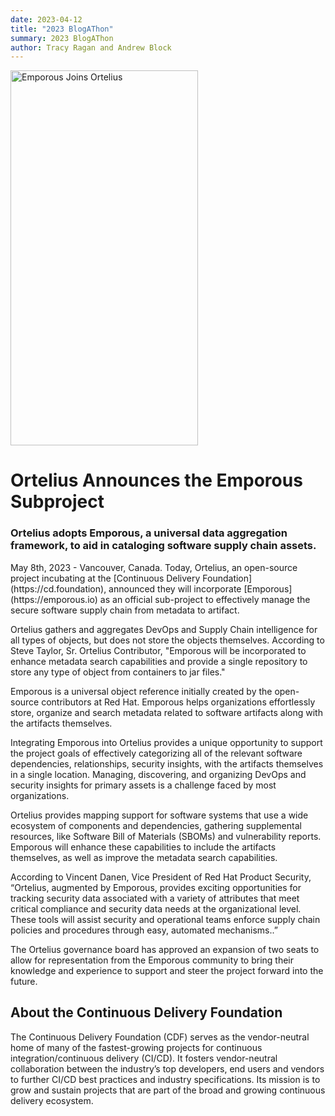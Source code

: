 ```yaml
---
date: 2023-04-12
title: "2023 BlogAThon"
summary: 2023 BlogAThon
author: Tracy Ragan and Andrew Block
---
```


<div class="col-center">
<img src="/images/abductionemporous-1.png" alt="Emporous Joins Ortelius" height="600px" width="300px" />

<p></p>

# Ortelius Announces the Emporous Subproject 
### Ortelius adopts Emporous, a universal data aggregation framework, to aid in cataloging software supply chain assets.
</div>
May 8th, 2023 - Vancouver, Canada. Today, Ortelius, an open-source project incubating at the  [Continuous Delivery Foundation](https://cd.foundation), announced they will incorporate [Emporous](https://emporous.io) as an official sub-project to effectively manage the secure software supply chain from metadata to artifact.  

Ortelius gathers and aggregates DevOps and Supply Chain intelligence for all types of objects, but does not store the objects themselves. According to Steve Taylor, Sr. Ortelius Contributor, "Emporous will be incorporated to enhance metadata search capabilities and provide a single repository to store any type of object from containers to jar files."

Emporous is a universal object reference initially created by the open-source contributors at Red Hat. Emporous helps organizations effortlessly store, organize and search metadata related to software artifacts along with the artifacts themselves.

Integrating Emporous into Ortelius provides a unique opportunity to support the project goals of effectively categorizing all of the relevant software dependencies, relationships, security insights, with the artifacts themselves in a single location. Managing, discovering, and organizing DevOps and security insights for primary assets is a challenge faced by most organizations.

Ortelius provides mapping support for software systems that use a wide ecosystem of components and dependencies, gathering supplemental resources, like Software Bill of Materials (SBOMs) and vulnerability reports. Emporous will enhance these capabilities to include the artifacts themselves, as well as improve the metadata search capabilities. 

According to Vincent Danen, Vice President of Red Hat Product Security, “Ortelius, augmented by Emporous, provides exciting opportunities for tracking security data associated with a variety of attributes that meet critical compliance and security data needs at the organizational level.  These tools will assist security and operational teams enforce supply chain policies and procedures through easy, automated mechanisms..”

The Ortelius governance board has approved an expansion of two seats to allow for representation from the Emporous community to bring their knowledge and experience to support and steer the project forward into the future.   


## About the Continuous Delivery Foundation


The Continuous Delivery Foundation (CDF) serves as the vendor-neutral home of many of the fastest-growing projects for continuous integration/continuous delivery (CI/CD). It fosters vendor-neutral collaboration between the industry’s top developers, end users and vendors to further CI/CD best practices and industry specifications. Its mission is to grow and sustain projects that are part of the broad and growing continuous delivery ecosystem.
